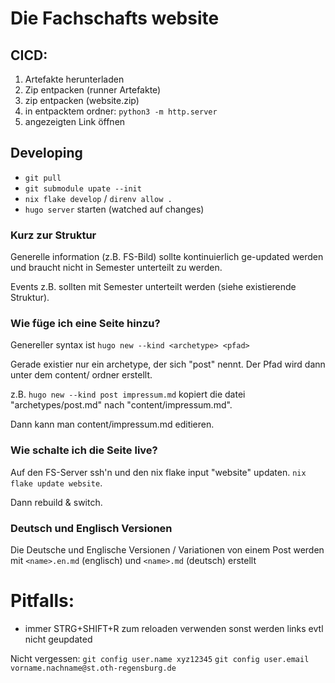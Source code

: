 # Die Fachschafts website

## CICD:
1. Artefakte herunterladen
1. Zip entpacken (runner Artefakte)
1. zip entpacken (website.zip)
1. in entpacktem ordner: `python3 -m http.server`
1. angezeigten Link öffnen

## Developing
- `git pull`
- `git submodule upate --init`
- `nix flake develop` / `direnv allow .`
- `hugo server` starten (watched auf changes)

### Kurz zur Struktur

Generelle information (z.B. FS-Bild) sollte kontinuierlich ge-updated werden und braucht nicht in Semester unterteilt zu werden.

Events z.B. sollten mit Semester unterteilt werden (siehe existierende Struktur).

### Wie füge ich eine Seite hinzu?
Genereller syntax ist
`hugo new --kind <archetype> <pfad>`

Gerade existier nur ein archetype, der sich "post" nennt. Der Pfad wird dann unter dem content/ ordner erstellt.

z.B. `hugo new --kind post impressum.md` kopiert die datei "archetypes/post.md" nach "content/impressum.md".

Dann kann man content/impressum.md editieren.

### Wie schalte ich die Seite live?

Auf den FS-Server ssh'n und den nix flake input "website" updaten.
`nix flake update website`.

Dann rebuild & switch.

### Deutsch und Englisch Versionen
Die Deutsche und Englische Versionen / Variationen von einem Post werden mit `<name>.en.md` (englisch) und `<name>.md` (deutsch) erstellt

# Pitfalls:
- immer STRG+SHIFT+R zum reloaden verwenden sonst werden links evtl nicht geupdated

Nicht vergessen:
`git config user.name xyz12345`
`git config user.email vorname.nachname@st.oth-regensburg.de`
